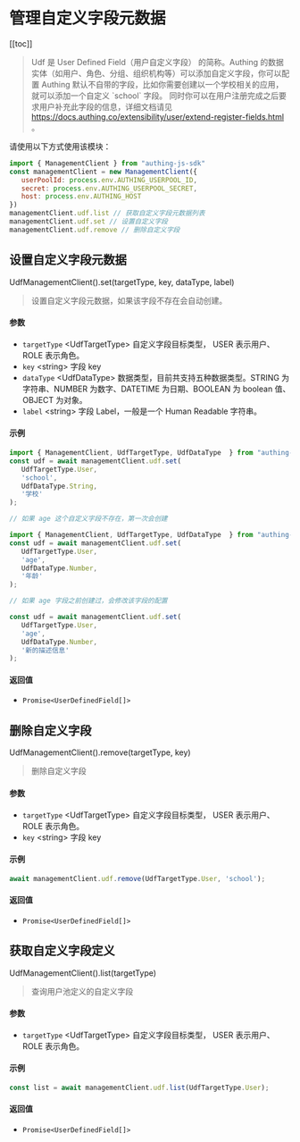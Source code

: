 
# 管理自定义字段元数据

[[toc]]

> Udf 是 User Defined Field（用户自定义字段） 的简称。Authing 的数据实体（如用户、角色、分组、组织机构等）可以添加自定义字段，你可以配置 Authing 默认不自带的字段，比如你需要创建以一个学校相关的应用，就可以添加一个自定义 \`school\` 字段。
同时你可以在用户注册完成之后要求用户补充此字段的信息，详细文档请见 https://docs.authing.co/extensibility/user/extend-register-fields.html 。



请使用以下方式使用该模块：
```javascript
import { ManagementClient } from "authing-js-sdk"
const managementClient = new ManagementClient({
   userPoolId: process.env.AUTHING_USERPOOL_ID,
   secret: process.env.AUTHING_USERPOOL_SECRET,
   host: process.env.AUTHING_HOST
})
managementClient.udf.list // 获取自定义字段元数据列表
managementClient.udf.set // 设置自定义字段
managementClient.udf.remove // 删除自定义字段
```




## 设置自定义字段元数据

UdfManagementClient().set(targetType, key, dataType, label)

> 设置自定义字段元数据，如果该字段不存在会自动创建。


#### 参数

- `targetType` \<UdfTargetType\> 自定义字段目标类型， USER 表示用户、ROLE 表示角色。 
- `key` \<string\> 字段 key 
- `dataType` \<UdfDataType\> 数据类型，目前共支持五种数据类型。STRING 为字符串、NUMBER 为数字、DATETIME 为日期、BOOLEAN 为 boolean 值、OBJECT 为对象。 
- `label` \<string\> 字段 Label，一般是一个 Human Readable 字符串。 

#### 示例

```javascript
import { ManagementClient, UdfTargetType, UdfDataType  } from "authing-js-sdk"
const udf = await managementClient.udf.set(
   UdfTargetType.User,
   'school',
   UdfDataType.String,
   '学校'
);
```
```javascript
// 如果 age 这个自定义字段不存在，第一次会创建

import { ManagementClient, UdfTargetType, UdfDataType  } from "authing-js-sdk"
const udf = await managementClient.udf.set(
   UdfTargetType.User,
   'age',
   UdfDataType.Number,
   '年龄'
);

// 如果 age 字段之前创建过，会修改该字段的配置

const udf = await managementClient.udf.set(
   UdfTargetType.User,
   'age',
   UdfDataType.Number,
   '新的描述信息'
);
```

#### 返回值

-  `Promise<UserDefinedField[]>` 


      

## 删除自定义字段

UdfManagementClient().remove(targetType, key)

> 删除自定义字段


#### 参数

- `targetType` \<UdfTargetType\> 自定义字段目标类型， USER 表示用户、ROLE 表示角色。 
- `key` \<string\> 字段 key 

#### 示例

```javascript
await managementClient.udf.remove(UdfTargetType.User, 'school');
```

#### 返回值

-  `Promise<UserDefinedField[]>` 


      

## 获取自定义字段定义

UdfManagementClient().list(targetType)

> 查询用户池定义的自定义字段


#### 参数

- `targetType` \<UdfTargetType\> 自定义字段目标类型， USER 表示用户、ROLE 表示角色。 

#### 示例

```javascript
const list = await managementClient.udf.list(UdfTargetType.User);
```

#### 返回值

-  `Promise<UserDefinedField[]>` 


      